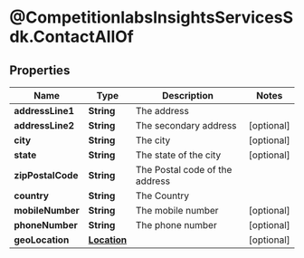 # @CompetitionlabsInsightsServicesSdk.ContactAllOf

## Properties

Name | Type | Description | Notes
------------ | ------------- | ------------- | -------------
**addressLine1** | **String** | The address | 
**addressLine2** | **String** | The secondary address | [optional] 
**city** | **String** | The city | [optional] 
**state** | **String** | The state of the city | [optional] 
**zipPostalCode** | **String** | The Postal code of the address | 
**country** | **String** | The Country | 
**mobileNumber** | **String** | The mobile number | [optional] 
**phoneNumber** | **String** | The phone number | [optional] 
**geoLocation** | [**Location**](Location.md) |  | [optional] 


